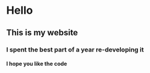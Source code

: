 # Hello
## This is my website
### I spent the best part of a year re-developing it
#### I hope you like the code